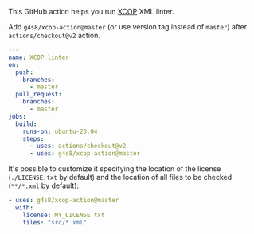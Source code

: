 This GitHub action helps you run [XCOP](https://github.com/yegor256/xcop) XML linter.

Add `g4s8/xcop-action@master` (or use version tag instead of `master`)
after `actions/checkout@v2` action.

```yaml
---
name: XCOP linter
on:
  push:
    branches:
      - master
  pull_request:
    branches:
      - master
jobs:
  build:
    runs-on: ubuntu-20.04
    steps:
      - uses: actions/checkout@v2
      - uses: g4s8/xcop-action@master
```

It's possible to customize it specifying the location of
the license (`./LICENSE.txt` by default) and the location
of all files to be checked (`**/*.xml` by default):

```yaml
- uses: g4s8/xcop-action@master
  with:
    license: MY_LICENSE.txt
    files: "src/*.xml"
```

